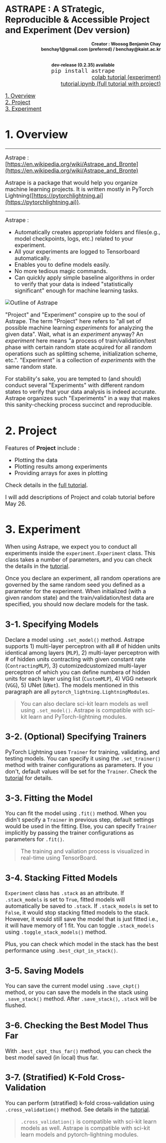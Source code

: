 # ASTRAPE : A STrategic, Reproducible & Accessible Project and Experiment (Dev version)



<div align="right">
      <b>Creator : Woosog Benjamin Chay</b> 
</div>
<div align="right">
      <b>benchay1@gmail.com (preferred) / benchay@kaist.ac.kr</b> 
</div>
<br/>
<br/>
<div align="center">
      <b>dev-release (0.2.35) available</b> 
</div>
<div align="center">
      <code><font size=4>pip install astrape</code>
</div>
      

<div align="right">
      <a href="https://colab.research.google.com/drive/1VZCR84K2pzKpZoFGy3kp8vOZYAYyvQjJ?usp=sharing">colab tutorial (experiment)</a> <br/>
      <a href="https://github.com/benchay1999/astrape/blob/main/tutorial/project_tutorial.ipynb">tutorial.ipynb (full tutorial with project)</a>
</div>


[1. Overview](#1-overview) <br/>
[2. Project](#2-project) <br/>
[3. Experiment](#3-experiment)<br/>

# 1. Overview
__________________________
Astrape : [https://en.wikipedia.org/wiki/Astrape_and_Bronte](https://en.wikipedia.org/wiki/Astrape_and_Bronte)

Astrape is a package that would help you organize machine learning projects. It is written mostly in PyTorch Lightning([https://pytorchlightning.ai](https://pytorchlightning.ai)). 
__________________________



Astrape :
- Automatically creates appropriate folders and files(e.g., model checkpoints, logs, etc.) related to your experiment. 
- All your experiments are logged to Tensorboard automatically.
- Enables you to define models easily.
- No more tedious magic commands.
- Can quickly apply simple baseline algorithms in order to verify that your data is indeed "statistically significant" enough for machine learning tasks.

![Outline of Astrape](https://github.com/benchay1999/astrape/blob/main/astrape_outline.jpg?raw=true)

"Project" and "Experiment" conspire up to the soul of Astrape. The term "Project" here refers to "all set of possible machine learning *experiments* for analyzing the given data". Wait, what is an *experiment* anyway? An *experiment* here means "a process of train/validation/test phase with certain random state acquired for all random operations such as splitting scheme, initialization scheme, etc.". "Experiment" is a collection of *experiments* with the same random state.

For stability's sake, you are tempted to (and should) conduct several "Experiments" with different random states to verify that your data analysis is indeed accurate. Astrape organizes such "Experiments" in a way that makes this sanity-checking process succinct and reproducible.



# 2. Project 



Features of **Project** include :
- Plotting the data 
- Plotting results among experiments
- Providing arrays for axes in plotting

Check details in the [full tutorial](https://github.com/benchay1999/astrape/blob/main/tutorial/project_tutorial.ipynb).
      
I will add descriptions of Project and colab tutorial before May 26.

# 3. Experiment

When using Astrape, we expect you to conduct all experiments inside the `experiment.Experiment` class. This class takes a number of parameters, and you can check the details in the [tutorial](https://colab.research.google.com/drive/1VZCR84K2pzKpZoFGy3kp8vOZYAYyvQjJ?usp=sharing). 

Once you declare an experiment, all random operations are governed by the same random seed you defined as a parameter for the experiment. When initialized (with a given random state) and the train/validation/test data are specified, you should now declare models for the task.

## 3-1. Specifying Models

Declare a model using `.set_model()` method. Astrape supports 1) multi-layer perceptron with all # of hidden units identical among layers (`MLP`), 2) multi-layer perceptron with # of hidden units contracting with given constant rate (`ContractingMLP`), 3) cutomizedcustomized multi-layer perceptron of which you can define numbera  of hidden units for each layer using list (`CustomMLP`), 4) VGG network (`VGG`), 5) UNet (`UNet`). The models mentioned in this paragraph are all `pytorch_lightning.LightningModules`.
 

> You can also declare sci-kit learn models as well using `.set_model()`. Astrape is compatible with sci-kit learn and PyTorch-lightning modules. 


## 3-2. (Optional) Specifying Trainers 

PyTorch Lightning uses `Trainer` for training, validating, and testing models. You can specify it using the `.set_trainer()` method with trainer configurations as parameters. If you don't, default values will be set for the `Trainer`. Check the [tutorial]([https://github.com/benchay1999/astrape/blob/main/tutorial/tutorial.ipynb](https://colab.research.google.com/drive/1VZCR84K2pzKpZoFGy3kp8vOZYAYyvQjJ?usp=sharing)) for details.

## 3-3. Fitting the Model

You can fit the model using `.fit()` method. When you didn't specify a `Trainer` in previous step, default settings would be used in the fitting. Else, you can specify `Trainer` implicitly by passing the trainer configurations as parameters for `.fit()`. 


> The training and valiation process is visualized in real-time using TensorBoard. 

## 3-4. Stacking Fitted Models

`Experiment` class has `.stack` as an attribute. If `.stack_models` is set to `True`, fitted models will automatically be saved to `.stack`. If `.stack_models` is set to `False`, it would stop stacking fitted models to the stack. However, it would still save the model that is just fitted i.e., it will have memory of 1 fit. You can toggle `.stack_models` using `.toggle_stack_models()` method.

Plus, you can check which model in the stack has the best performance using `.best_ckpt_in_stack()`.

## 3-5. Saving Models

You can save the current model using `.save_ckpt()` method, or you can save the models in the stack using `.save_stack()` method. After `.save_stack()`, `.stack` will be flushed.

## 3-6. Checking the Best Model Thus Far

With `.best_ckpt_thus_far()` method, you can check the best model saved (in local) thus far.

## 3-7. (Stratified) K-Fold Cross-Validation

You can perform (stratified) k-fold cross-validation using `.cross_validation()` method. See details in the [tutorial](https://colab.research.google.com/drive/1VZCR84K2pzKpZoFGy3kp8vOZYAYyvQjJ?usp=sharing).

> `.cross_validation()` is compatible with sci-kit learn models as well. Astrape is compatible with sci-kit learn models and pytorch-lightning modules.
